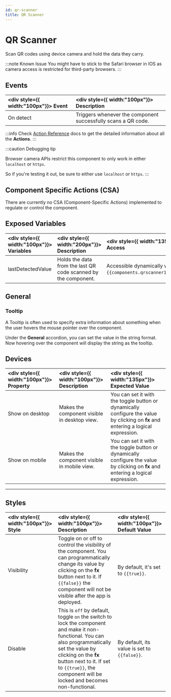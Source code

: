 ```yaml
---
id: qr-scanner
title: QR Scanner
---
```

# QR Scanner
Scan QR codes using device camera and hold the data they carry.

:::note Known Issue
You might have to stick to the Safari browser in IOS as camera access is restricted for third-party browsers.
:::

<div style={{paddingTop:'24px'}}>

## Events

| <div style={{ width:"100px"}}> Event </div> | <div style={{ width:"100px"}}> Description </div> |
|:------------------|:---------------------|
| On detect | Triggers whenever the component successfully scans a QR code. |

:::info
Check [Action Reference](/docs/category/actions-reference) docs to get the detailed information about all the **Actions**.
:::

:::caution Debugging tip

Browser camera APIs restrict this component to only work in either `localhost` or `https`.

So if you're testing it out, be sure to either use `localhost` or `https`.
:::

</div>

<div style={{paddingTop:'24px'}}>

## Component Specific Actions (CSA)

There are currently no CSA (Component-Specific Actions) implemented to regulate or control the component.

</div>

<div style={{paddingTop:'24px'}}>

## Exposed Variables

| <div style={{ width:"100px"}}> Variables </div> | <div style={{ width:"200px"}}> Description </div> | <div style={{ width:"135px"}}> How To Access </div>|
|:----------- |:----------- |:--------- |
| lastDetectedValue | Holds the data from the last QR code scanned by the component.  | Accessible dynamically with JS (for e.g., `{{components.qrscanner1.lastDetectedValue}}`). |

</div>

<div style={{paddingTop:'24px'}}>

## General
### Tooltip

A Tooltip is often used to specify extra information about something when the user hovers the 
mouse pointer over the component.

Under the <b>General</b> accordion, you can set the value in the string format. 
Now hovering over the component will display the string as the tooltip.

</div>

<div style={{paddingTop:'24px'}}>

## Devices

| <div style={{ width:"100px"}}> Property </div> | <div style={{ width:"100px"}}> Description </div> | <div style={{ width:"135px"}}> Expected Value </div> |
|:--------------- |:----------------------------------------- | :------------------------------------------------------------------------------------------------------------- |
| Show on desktop | Makes the component visible in desktop view. | You can set it with the toggle button or dynamically configure the value by clicking on **fx** and entering a logical expression. |
| Show on mobile  | Makes the component visible in mobile view.  | You can set it with the toggle button or dynamically configure the value by clicking on **fx** and entering a logical expression. |

</div>

<div style={{paddingTop:'24px'}}>

--- 

## Styles

| <div style={{ width:"100px"}}> Style </div> | <div style={{ width:"100px"}}>  Description </div> | <div style={{ width:"100px"}}> Default Value </div> |
|:------------ |:-------------|:--------- |
| Visibility | Toggle on or off to control the visibility of the component. You can programmatically change its value by clicking on the **fx** button next to it. If `{{false}}` the component will not be visible after the app is deployed. | By default, it's set to `{{true}}`. |
| Disable | This is `off` by default, toggle `on` the switch to lock the component and make it non-functional. You can also programmatically set the value by clicking on the **fx** button next to it. If set to `{{true}}`, the component will be locked and becomes non-functional. | By default, its value is set to `{{false}}`. |

</div>
